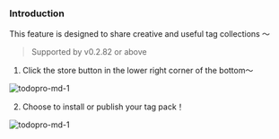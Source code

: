 ### Introduction

This feature is designed to share creative and useful tag collections ～

> Supported by v0.2.82 or above

1. Click the store button in the lower right corner of the bottom～

![todopro-md-1](https://saber2pr.top/MyWeb/resource/image/todopro-shop-tags-btn.png)

2. Choose to install or publish your tag pack！

![todopro-md-1](https://saber2pr.top/MyWeb/resource/image/todopro-shop-tags.png)
